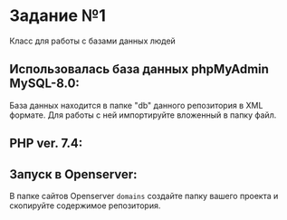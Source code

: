 # Задание №1 
Класс для работы с базами данных людей

## Использовалась база данных phpMyAdmin MySQL-8.0:
База данных находится в папке "db" данного репозитория в XML формате. 
Для работы с ней импортируйте вложенный в папку файл.

## PHP ver. 7.4:

## Запуск в Openserver:
В папке сайтов Openserver `domains` создайте папку вашего проекта и скопируйте содержимое
репозитория. 
  
